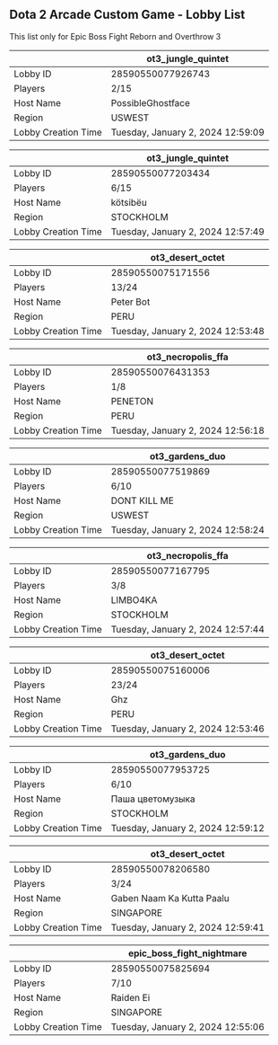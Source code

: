 ## Dota 2 Arcade Custom Game - Lobby List

This list only for Epic Boss Fight Reborn and Overthrow 3

|  | ot3_jungle_quintet |
| ------ | ------ |
| Lobby ID | 28590550077926743 |
| Players | 2/15 |
| Host Name | PossibleGhostface |
| Region | USWEST |
| Lobby Creation Time | Tuesday, January 2, 2024 12:59:09 |


|  | ot3_jungle_quintet |
| ------ | ------ |
| Lobby ID | 28590550077203434 |
| Players | 6/15 |
| Host Name | kötsibëu |
| Region | STOCKHOLM |
| Lobby Creation Time | Tuesday, January 2, 2024 12:57:49 |


|  | ot3_desert_octet |
| ------ | ------ |
| Lobby ID | 28590550075171556 |
| Players | 13/24 |
| Host Name | Peter Bot |
| Region | PERU |
| Lobby Creation Time | Tuesday, January 2, 2024 12:53:48 |


|  | ot3_necropolis_ffa |
| ------ | ------ |
| Lobby ID | 28590550076431353 |
| Players | 1/8 |
| Host Name | PENETON |
| Region | PERU |
| Lobby Creation Time | Tuesday, January 2, 2024 12:56:18 |


|  | ot3_gardens_duo |
| ------ | ------ |
| Lobby ID | 28590550077519869 |
| Players | 6/10 |
| Host Name | DONT KILL ME |
| Region | USWEST |
| Lobby Creation Time | Tuesday, January 2, 2024 12:58:24 |


|  | ot3_necropolis_ffa |
| ------ | ------ |
| Lobby ID | 28590550077167795 |
| Players | 3/8 |
| Host Name | LIMBO4KA |
| Region | STOCKHOLM |
| Lobby Creation Time | Tuesday, January 2, 2024 12:57:44 |


|  | ot3_desert_octet |
| ------ | ------ |
| Lobby ID | 28590550075160006 |
| Players | 23/24 |
| Host Name | Ghz |
| Region | PERU |
| Lobby Creation Time | Tuesday, January 2, 2024 12:53:46 |


|  | ot3_gardens_duo |
| ------ | ------ |
| Lobby ID | 28590550077953725 |
| Players | 6/10 |
| Host Name | Паша цветомузыка |
| Region | STOCKHOLM |
| Lobby Creation Time | Tuesday, January 2, 2024 12:59:12 |


|  | ot3_desert_octet |
| ------ | ------ |
| Lobby ID | 28590550078206580 |
| Players | 3/24 |
| Host Name | Gaben Naam Ka Kutta Paalu |
| Region | SINGAPORE |
| Lobby Creation Time | Tuesday, January 2, 2024 12:59:41 |


|  | epic_boss_fight_nightmare |
| ------ | ------ |
| Lobby ID | 28590550075825694 |
| Players | 7/10 |
| Host Name | Raiden Ei |
| Region | SINGAPORE |
| Lobby Creation Time | Tuesday, January 2, 2024 12:55:06 |


